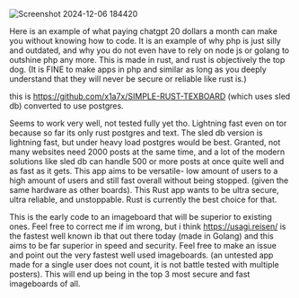
 ![Screenshot 2024-12-06 184420](https://github.com/user-attachments/assets/c05573bb-2f37-40f3-9389-966ff5941f23)


Here is an example of what paying chatgpt 20 dollars a month can make you without knowing how to code. It is an example of why php is just silly and outdated, and why you do not even have to rely on node js or golang to outshine php any more. This is made in rust, and rust is objectively the top dog. (It is FINE to make apps in php and similar as long as you deeply understand that they will never be secure or reliable like rust is.)

this is https://github.com/x1a7x/SIMPLE-RUST-TEXBOARD (which uses sled db) converted to use postgres. 

Seems to work very well, not tested fully yet tho. Lightning fast even on tor because so far its only rust postgres and text. The sled db version
is lightning fast, but under heavy load postgres would be best. Granted, not many websites need 2000 posts at the same time, and a lot of the modern
solutions like sled db can handle 500 or more posts at once quite well and as fast as it gets. This app aims to be versatile- low amount of users to a high amount of users and still fast overall without being stopped. (given the same hardware as other boards). This Rust app wants to be ultra secure, ultra reliable, and unstoppable. Rust is currently the best choice for that. 

This is the early code to an imageboard that will be superior to existing ones. Feel free to correct me if im 
wrong, but i think https://usagi.reisen/ is the fastest well known ib that out there today (made in Golang) and this
aims to be far superior in speed and security. Feel free to make an issue and point out the very fastest well used imageboards.
(an untested app made for a single user does not count, it is not battle tested with multiple posters). This will end up being in the
top 3 most secure and fast imageboards of all. 
